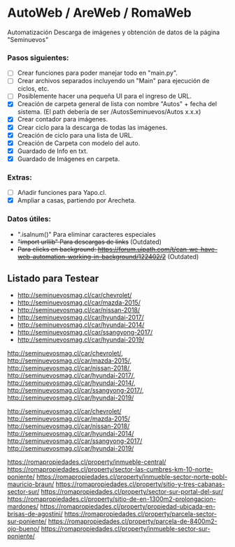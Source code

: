 # AutoWeb / AreWeb / RomaWeb
Automatización Descarga de imágenes y obtención de datos de la página "Seminuevos"

### Pasos siguientes:
* [ ] Crear funciones para poder manejar todo en "main.py".
* [ ] Crear archivos separados incluyendo un "Main" para ejecución de ciclos, etc.
* [ ] Posiblemente hacer una pequeña UI para el ingreso de URL.
* [x] Creación de carpeta general de lista con nombre "Autos" + fecha del sistema. (El path debería de ser /AutosSeminuevos/Autos x.x.x)
* [x] Crear contador para imágenes.
* [x] Crear ciclo para la descarga de todas las imágenes.
* [x] Creación de ciclo para una lista de URL.
* [x] Creación de Carpeta con modelo del auto.
* [x] Guardado de Info en txt.
* [x] Guardado de Imágenes en carpeta.

### Extras:
* [ ] Añadir funciones para Yapo.cl.
* [x] Ampliar a casas, partiendo por Arecheta.

### Datos útiles:
- ".isalnum()" Para eliminar caracteres especiales
- ~~"import urllib" Para descargas de links~~ (Outdated)
- ~~Para clicks en background: https://forum.uipath.com/t/can-we-have-web-automation-working-in-background/122402/2~~ (Outdated)

## Listado para Testear

* http://seminuevosmag.cl/car/chevrolet/
* http://seminuevosmag.cl/car/mazda-2015/
* http://seminuevosmag.cl/car/nissan-2018/
* http://seminuevosmag.cl/car/hyundai-2017/
* http://seminuevosmag.cl/car/hyundai-2014/
* http://seminuevosmag.cl/car/ssangyong-2017/
* http://seminuevosmag.cl/car/hyundai-2019/

http://seminuevosmag.cl/car/chevrolet/,
http://seminuevosmag.cl/car/mazda-2015/,
http://seminuevosmag.cl/car/nissan-2018/,
http://seminuevosmag.cl/car/hyundai-2017/,
http://seminuevosmag.cl/car/hyundai-2014/,
http://seminuevosmag.cl/car/ssangyong-2017/,
http://seminuevosmag.cl/car/hyundai-2019/

http://seminuevosmag.cl/car/chevrolet/ http://seminuevosmag.cl/car/mazda-2015/ http://seminuevosmag.cl/car/nissan-2018/ http://seminuevosmag.cl/car/hyundai-2014/ http://seminuevosmag.cl/car/ssangyong-2017/ http://seminuevosmag.cl/car/hyundai-2019/

https://romapropiedades.cl/property/inmueble-central/ https://romapropiedades.cl/property/sector-las-cumbres-km-10-norte-poniente/ https://romapropiedades.cl/property/inmueble-sector-norte-pobl-mauricio-braun/ https://romapropiedades.cl/property/sitio-y-tres-cabanas-sector-sur/ https://romapropiedades.cl/property/sector-sur-portal-del-sur/ https://romapropiedades.cl/property/sitio-de-en-1300m2-prolongacion-mardones/ https://romapropiedades.cl/property/propiedad-ubicada-en-brisas-de-agostini/ https://romapropiedades.cl/property/parcela-sector-sur-poniente/ https://romapropiedades.cl/property/parcela-de-8400m2-ojo-bueno/ https://romapropiedades.cl/property/inmueble-sector-sur-poniente/
